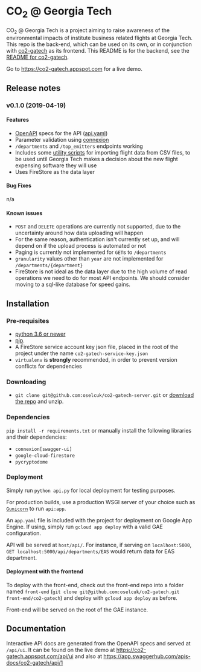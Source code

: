 # CO<sub>2</sub> \@ Georgia Tech
CO<sub>2</sub> @ Georgia Tech is a project aiming to raise awareness of the environmental impacts of institute business related flights at Georgia Tech. This repo is the back-end, which can be used on its own, or in conjunction with [co2-gatech](https://github.com/oselcuk/co2-gatech) as its frontend. This README is for the backend, see the [README for co2-gatech](https://github.com/oselcuk/co2-gatech/blob/master/README.md).

Go to https://co2-gatech.appspot.com for a live demo.

## Release notes
### v0.1.0 (2019-04-19)
#### Features
 * [OpenAPI](https://swagger.io/docs/specification/about/) specs for the API ([api.yaml](api.yaml))
 * Parameter validation using [connexion](https://connexion.readthedocs.io)
 * `/departments` and `/top_emitters` endpoints working
 * Includes some [utility scripts](data_utilities) for importing flight data from CSV files, to be used until Georgia Tech makes a decision about the new flight expensing software they will use
 * Uses FireStore as the data layer

#### Bug Fixes
n/a

#### Known issues
 * `POST` and `DELETE` operations are currently not supported, due to the uncertainty around how data uploading will happen
 * For the same reason, authentication isn't currently set up, and will depend on if the upload process is automated or not
 * Paging is currently not implemented for `GET`s to `/departments`
 * `granularity` values other than `year` are not implemented for `/departments/{department}`
 * FireStore is not ideal as the data layer due to the high volume of read operations we need to do for most API endpoints. We should consider moving to a sql-like database for speed gains.

## Installation
### Pre-requisites
 * [python 3.6 or newer](https://www.python.org/download/releases/3.0/)
 * [pip](https://pypi.org/project/pip/).
 * A FireStore service account key json file, placed in the root of the project under the name `co2-gatech-service-key.json`
 * `virtualenv` is **strongly** recommended, in order to prevent version conflicts for dependencies

### Downloading
 * `git clone git@github.com:oselcuk/co2-gatech-server.git` or [download the repo](https://github.com/oselcuk/co2-gatech-server/archive/master.zip) and unzip.

### Dependencies
`pip install -r requirements.txt` or manually install the following libraries and their dependencies:
 * `connexion[swagger-ui]`
 * `google-cloud-firestore`
 * `pycryptodome`

### Deployment
Simply run `python api.py` for local deployment for testing purposes.

For production builds, use a production WSGI server of your choice such as [`Gunicorn`](https://gunicorn.org/) to run `api:app`.

An `app.yaml` file is included with the project for deployment on Google App Engine. If using, simply run `gcloud app deploy` with a valid GAE configuration.

API will be served at `host/api/`. For instance, if serving on `localhost:5000`, `GET localhost:5000/api/departments/EAS` would return data for EAS department.

#### Deployment with the frontend
To deploy with the front-end, check out the front-end repo into a folder named `front-end` (`git clone git@github.com:oselcuk/co2-gatech.git front-end/co2-gatech`) and deploy with `gcloud app deploy` as before.

Front-end will be served on the root of the GAE instance.

## Documentation

Interactive API docs are generated from the OpenAPI specs and served at `/api/ui`. It can be found on the live demo at https://co2-gatech.appspot.com/api/ui and also at https://app.swaggerhub.com/apis-docs/co2-gatech/api/1
